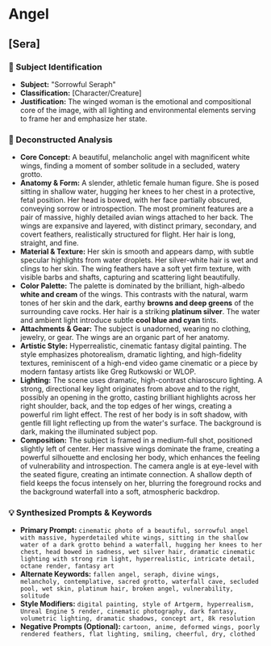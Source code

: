 # Angel

## [Sera]

### 🎯 Subject Identification
* **Subject:** "Sorrowful Seraph"
* **Classification:** [Character/Creature]
* **Justification:** The winged woman is the emotional and compositional core of the image, with all lighting and environmental elements serving to frame her and emphasize her state.

### 🔬 Deconstructed Analysis
* **Core Concept:** A beautiful, melancholic angel with magnificent white wings, finding a moment of somber solitude in a secluded, watery grotto.
* **Anatomy & Form:** A slender, athletic female human figure. She is posed sitting in shallow water, hugging her knees to her chest in a protective, fetal position. Her head is bowed, with her face partially obscured, conveying sorrow or introspection. The most prominent features are a pair of massive, highly detailed avian wings attached to her back. The wings are expansive and layered, with distinct primary, secondary, and covert feathers, realistically structured for flight. Her hair is long, straight, and fine.
* **Material & Texture:** Her skin is smooth and appears damp, with subtle specular highlights from water droplets. Her silver-white hair is wet and clings to her skin. The wing feathers have a soft yet firm texture, with visible barbs and shafts, capturing and scattering light beautifully.
* **Color Palette:** The palette is dominated by the brilliant, high-albedo **white and cream** of the wings. This contrasts with the natural, warm tones of her skin and the dark, earthy **browns and deep greens** of the surrounding cave rocks. Her hair is a striking **platinum silver**. The water and ambient light introduce subtle **cool blue and cyan** tints.
* **Attachments & Gear:** The subject is unadorned, wearing no clothing, jewelry, or gear. The wings are an organic part of her anatomy.
* **Artistic Style:** Hyperrealistic, cinematic fantasy digital painting. The style emphasizes photorealism, dramatic lighting, and high-fidelity textures, reminiscent of a high-end video game cinematic or a piece by modern fantasy artists like Greg Rutkowski or WLOP.
* **Lighting:** The scene uses dramatic, high-contrast chiaroscuro lighting. A strong, directional key light originates from above and to the right, possibly an opening in the grotto, casting brilliant highlights across her right shoulder, back, and the top edges of her wings, creating a powerful rim light effect. The rest of her body is in soft shadow, with gentle fill light reflecting up from the water's surface. The background is dark, making the illuminated subject pop.
* **Composition:** The subject is framed in a medium-full shot, positioned slightly left of center. Her massive wings dominate the frame, creating a powerful silhouette and enclosing her body, which enhances the feeling of vulnerability and introspection. The camera angle is at eye-level with the seated figure, creating an intimate connection. A shallow depth of field keeps the focus intensely on her, blurring the foreground rocks and the background waterfall into a soft, atmospheric backdrop.

### 💡 Synthesized Prompts & Keywords
* **Primary Prompt:** `cinematic photo of a beautiful, sorrowful angel with massive, hyperdetailed white wings, sitting in the shallow water of a dark grotto behind a waterfall, hugging her knees to her chest, head bowed in sadness, wet silver hair, dramatic cinematic lighting with strong rim light, hyperrealistic, intricate detail, octane render, fantasy art`
* **Alternate Keywords:** `fallen angel, seraph, divine wings, melancholy, contemplative, sacred grotto, waterfall cave, secluded pool, wet skin, platinum hair, broken angel, vulnerability, solitude`
* **Style Modifiers:** `digital painting, style of Artgerm, hyperrealism, Unreal Engine 5 render, cinematic photography, dark fantasy, volumetric lighting, dramatic shadows, concept art, 8k resolution`
* **Negative Prompts (Optional):** `cartoon, anime, deformed wings, poorly rendered feathers, flat lighting, smiling, cheerful, dry, clothed`